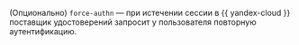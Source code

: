 (Опционально) `force-authn` — при истечении сессии в {{ yandex-cloud }} поставщик удостоверений запросит у пользователя повторную аутентификацию.
